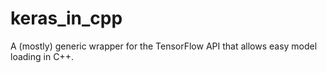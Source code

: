 # keras_in_cpp
A (mostly) generic wrapper for the TensorFlow API that allows easy model loading in C++. 
